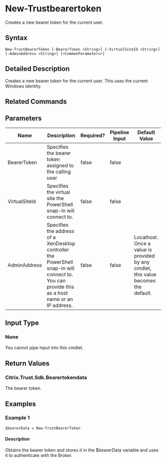 ﻿
# New-Trustbearertoken
Creates a new bearer token for the current user.
## Syntax
```
New-TrustBearerToken [-BearerToken <String>] [-VirtualSiteId <String>] [-AdminAddress <String>] [<CommonParameters>]
```
## Detailed Description
Creates a new bearer token for the current user. This uses the current Windows identity.


## Related Commands

## Parameters
| Name   | Description | Required? | Pipeline Input | Default Value |
| --- | --- | --- | --- | --- |
| BearerToken | Specifies the bearer token assigned to the calling user | false | false |  |
| VirtualSiteId | Specifies the virtual site the PowerShell snap-in will connect to. | false | false |  |
| AdminAddress | Specifies the address of a XenDesktop controller the PowerShell snap-in will connect to. You can provide this as a host name or an IP address. | false | false | Localhost. Once a value is provided by any cmdlet, this value becomes the default. |

## Input Type

### None
You cannot pipe input into this cmdlet.
## Return Values

### Citrix.Trust.Sdk.Bearertokendata
The bearer token.
## Examples

### Example 1
```
$bearerData = New-TrustBearerToken
```
#### Description
Obtains the bearer token and stores it in the \$bearerData variable and uses it to authenticate with the Broker.
